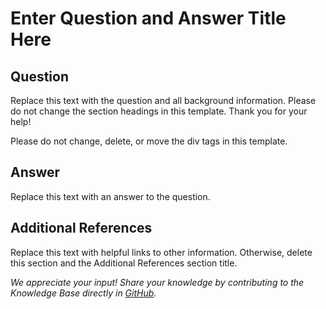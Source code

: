 # Enter Question and Answer Title Here

## Question

Replace this text with the question and all background information. Please do not change the section headings in this template. Thank you for your help!

Please do not change, delete, or move the div tags in this template.

## Answer

Replace this text with an answer to the question.

## Additional References

Replace this text with helpful links to other information. Otherwise, delete this section and the Additional References section title.

*We appreciate your input! Share your knowledge by contributing to the Knowledge Base directly in [GitHub](https://github.com/exasol/public-knowledgebase).* 